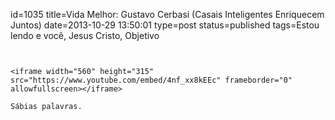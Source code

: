 id=1035
title=Vida Melhor: Gustavo Cerbasi (Casais Inteligentes Enriquecem Juntos) 
date=2013-10-29 13:50:01
type=post
status=published
tags=Estou lendo e você,  Jesus Cristo, Objetivo
~~~~~~


<iframe width="560" height="315" src="https://www.youtube.com/embed/4nf_xx8kEEc" frameborder="0" allowfullscreen></iframe>

Sábias palavras.

